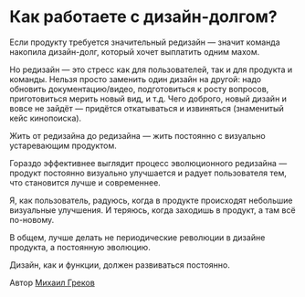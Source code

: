 # Как работаете с дизайн-долгом?

Если продукту требуется значительный редизайн — значит команда накопила дизайн-долг, который хочет выплатить одним махом.

Но редизайн — это стресс как для пользователей, так и для продукта и команды. Нельзя просто заменить один дизайн на другой: надо обновить документацию/видео, подготовиться к росту вопросов, приготовиться мерить новый вид, и т.д. Чего доброго, новый дизайн и вовсе не зайдёт — придётся откатываться и извиняться (знаменитый кейс кинопоиска).

Жить от редизайна до редизайна — жить постоянно с визуально устаревающим продуктом.

Гораздо эффективнее выглядит процесс эволюционного редизайна — продукт постоянно визуально улучшается и радует пользователя тем, что становится лучше и современнее.

Я, как пользователь, радуюсь, когда в продукте происходят небольшие визуальные улучшения. И теряюсь, когда заходишь в продукт, а там всё по-новому.

В общем, лучше делать не периодические революции в дизайне продукта, а постоянную эволюцию.

Дизайн, как и функции, должен развиваться постоянно.

Автор [Михаил Греков](https://t.me/proudobstvo)